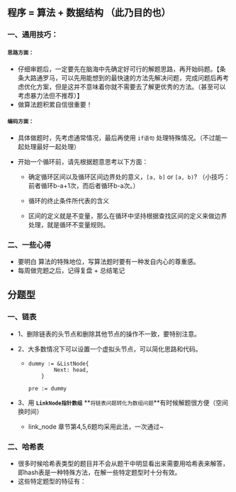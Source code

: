 ## 程序 = 算法 + 数据结构 （此乃目的也）

### 一、通用技巧：

#### **`思路方面：`**

- 仔细审题后，一定要先在脑海中先确定好可行的解题思路，再开始码题。【条条大路通罗马，可以先用能想到的最快速的方法先解决问题，完成问题后再考虑优化方案，但是这并不意味着你就不需要去了解更优秀的方法。（甚至可以考虑暴力法但不推荐）】
- 做算法题积累自信很重要！



#### **`编码方面：`**

- 具体做题时，先考虑通常情况，最后再使用 `if语句` 处理特殊情况。（不过能一起处理最好一起处理）

- 开始一个循环前，请先根据题意思考以下方面：

  - 确定循环区间以及循环区间边界处的意义，`[a, b]` or `[a, b)`?  （小技巧：前者循环b-a+1次，而后者循环b-a次。）

  - 循环的终止条件所代表的含义

  - 区间的定义就是不变量，那么在循环中坚持根据查找区间的定义来做边界处理，就是循环不变量规则。



### 二、一些心得

- 要明白 算法的特殊地位，写算法题时要有一种发自内心的尊重感。
- 每周做完题之后，记得复盘 + 总结笔记







## 分题型

### 一、链表

- 1、删除链表的头节点和删除其他节点的操作不一致，要特别注意。



- 2、大多数情况下可以设置一个虚拟头节点，可以简化思路和代码。

  - ```
    dummy := &ListNode{
            Next: head,
        }
    
    pre := dummy
    ```




- 3、用 **`LinkNode指针数组`** **`将链表问题转化为数组问题`**有时候解题很方便（空间换时间）
  - link_node 章节第4,5,6题均采用此法，一次通过~





### 二、哈希表

- 很多时候哈希表类型的题目并不会从题干中明显看出来需要用哈希表来解答，即hash表是一种特殊方法，在解一些特定题型时十分有效。
- 这些特定题型的特征有：
